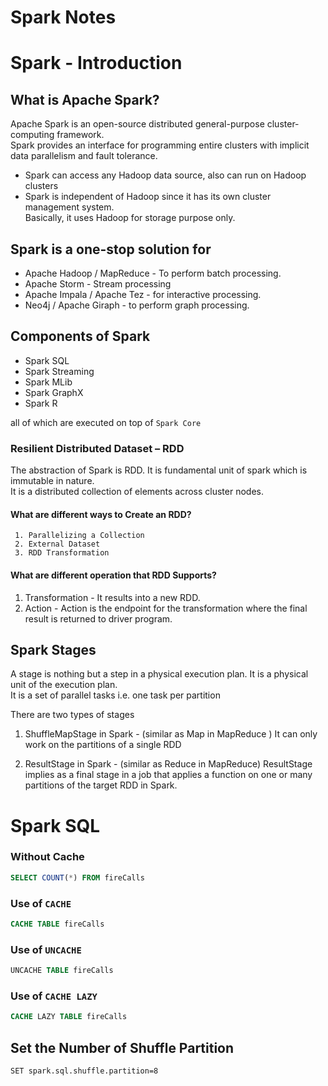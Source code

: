 # Spark Notes

# Spark - Introduction
## What is Apache Spark?
Apache Spark is an open-source distributed general-purpose cluster-computing framework.<br/>
Spark provides an interface for programming entire clusters with implicit data parallelism and fault tolerance. 

- Spark can access any Hadoop data source, also can run on Hadoop clusters
- Spark is independent of Hadoop since it has its own cluster management system.<br/>
  Basically, it uses Hadoop for storage purpose only.

## Spark is a one-stop solution for
- Apache Hadoop / MapReduce - To perform batch processing.
- Apache Storm -  Stream processing
- Apache Impala / Apache Tez - for interactive processing.
- Neo4j / Apache Giraph  - to perform graph processing.

## Components of Spark
- Spark SQL
- Spark Streaming
- Spark MLib
- Spark GraphX
- Spark R

all of which are executed on top of `Spark Core`

### Resilient Distributed Dataset – RDD
The abstraction of Spark is RDD. It is fundamental unit of spark which is immutable in nature.<br/>
It is a distributed collection of elements across cluster nodes.

#### What are different ways to Create an RDD?
     1. Parallelizing a Collection
     2. External Dataset 
     3. RDD Transformation

#### What are different operation that RDD Supports?
1. Transformation - It results into a new RDD.<br/>
2. Action - Action is the endpoint for the transformation where the final result is returned to driver program.

## Spark Stages
A stage is nothing but a step in a physical execution plan. It is a physical unit of the execution plan.<br/>
It is a set of parallel tasks i.e. one task per partition

There are two types of stages<br/>

1. ShuffleMapStage in Spark - (similar as Map in MapReduce )
    It can only work on the partitions of a single RDD<br/>
    
2. ResultStage in Spark - (similar as Reduce in MapReduce)
    ResultStage implies as a final stage in a job that applies a function on one or many partitions of the target RDD in Spark. 

# Spark SQL

### Without Cache

```sql
SELECT COUNT(*) FROM fireCalls
```

### Use of `CACHE`

```sql
CACHE TABLE fireCalls
```

### Use of `UNCACHE`

```sql
UNCACHE TABLE fireCalls
```

### Use of `CACHE LAZY` 

```sql
CACHE LAZY TABLE fireCalls
```

## Set the Number of Shuffle Partition
```SET spark.sql.shuffle.partition=8```